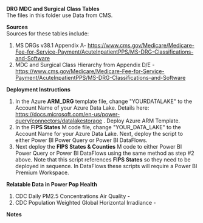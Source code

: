 <b>DRG MDC and Surgical Class Tables</b><br>
The files in this folder use Data from CMS. <br>

<b>Sources</b><br>
Sources for these tables include: 
1. MS DRGs v38.1 Appendix A- https://www.cms.gov/Medicare/Medicare-Fee-for-Service-Payment/AcuteInpatientPPS/MS-DRG-Classifications-and-Software
2. MDC and Surgical Class Hierarchy from Appendix D/E - https://www.cms.gov/Medicare/Medicare-Fee-for-Service-Payment/AcuteInpatientPPS/MS-DRG-Classifications-and-Software 

<b>Deployment Instructions</b>
1. In the Azure <b>ARM_DRG</b> template file, change "YOURDATALAKE" to the Account Name of your Azure Data Lake. Details here: https://docs.microsoft.com/en-us/power-query/connectors/datalakestorage . Deploy Azure ARM Template.
2. In the <b>FIPS States</b> M code file, change "YOUR_DATA_LAKE" to the Account Name for your Azure Data Lake. Next, deploy the script to either Power BI Power Query or Power BI DataFlows.
3. Next deploy the <b>FIPS States & Counties</b> M code to either Power BI Power Query or Power BI DataFlows using the same method as step #2 above. Note that this script references <b>FIPS States</b> so they need to be deployed in sequence. In DataFlows these scripts will require a Power BI Premium Workspace.

<b>Relatable Data in Power Pop Health</b>
1. CDC Daily PM2.5 Concentrations Air Quality - 
2. CDC Population Weighted Global Horizontal Irradiance - 

<b>Notes</b><br>

